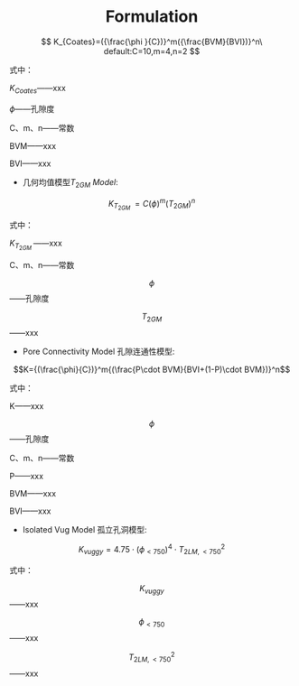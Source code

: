 # <center>Formulation</center>
<script type="text/javascript" src="http://cdn.mathjax.org/mathjax/latest/MathJax.js?config=default"></script>

$$ K_{Coates}=({\frac{\phi }{C})}^m({\frac{BVM}{BVI})}^n\ default:C=10,m=4,n=2 $$

式中：

$K_{Coates}$——xxx

$\phi$——孔隙度

C、m、n——常数

BVM——xxx

BVI——xxx

- 几何均值模型$T_{2GM}\ Model$:

$$K_{T_{2GM}\ }=C{(\phi)}^m{(T_{2GM})}^n$$

式中：

$K_{T_{2GM}\ }$——xxx

C、m、n——常数

$$\phi$$——孔隙度

$$T_{2GM}$$——xxx

- Pore Connectivity Model 孔隙连通性模型:

$$K={(\frac{\phi}{C})}^m{(\frac{P\cdot BVM}{BVI+(1-P)\cdot BVM})}^n$$

式中：

K——xxx

$$\phi$$——孔隙度

C、m、n——常数

P——xxx

BVM——xxx

BVI——xxx<br>

- Isolated Vug Model 孤立孔洞模型:

$$K_{vuggy}=4.75\cdot (\phi _{< 750})^{4}\cdot {T_{2LM,< 750}^{2}}$$

式中：

$$K_{vuggy}$$——xxx

$$\phi_{<750}$$——xxx

$$T_{2LM,<750}^2$$——xxx
